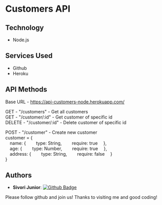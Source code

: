 # Customers API
 
## Technology 
 
* Node.js
 
 
## Services Used
 
* Github
* Heroku
 

## API Methods
 
Base URL - https://api-customers-node.herokuapp.com/

GET - "/customers" - Get all customers<br>
GET - "/customer/:id" - Get customer of specific id<br>
DELETE - "/customer/:id" - Delete customer of specific id<br>

POST - "/customer" - Create new customer<br>
customer = {<br>
&emsp;name: {
&emsp;&emsp;type: String,
&emsp;&emsp;require: true
&emsp;},<br>
&emsp;age: {
&emsp;&emsp;type: Number,
&emsp;&emsp;require: true
&emsp;},<br>
&emsp;address: {
&emsp;&emsp;type: String,
&emsp;&emsp;require: false
&emsp;}<br>
}
 
 
## Authors
 
* **Sivori Junior**: [![Github Badge](https://img.shields.io/badge/-Github-000?style=flat-square&logo=Github&logoColor=white&link=https://github.com/sivorijr)](https://github.com/sivorijr)
 
 
Please follow github and join us!
Thanks to visiting me and good coding!
